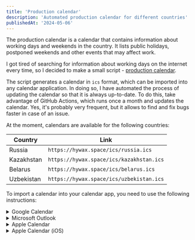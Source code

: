 ```yaml
---
title: 'Production calendar'
description: 'Automated production calendar for different countries'
publishedAt: '2024-05-06'
---
```


The production calendar is a calendar that contains information about working days and weekends in the country.
It lists public holidays, postponed weekends and other events that may affect work.

I got tired of searching for information about working days on the internet every time, so I decided to make a small script - [<span class="i-uil:github-alt"></span> production calendar](https://github.com/hywax/production-calendar).

The script generates a calendar in `ics` format, which can be imported into any calendar application.
In doing so, I have automated the process of updating the calendar so that it is always up-to-date. To do this, take advantage of
GitHub Actions, which runs once a month and updates the calendar. Yes, it's probably very frequent, but it allows
to find and fix bugs faster in case of an issue.

At the moment, calendars are available for the following countries:

| Country                                                         | Link                                     |
|-----------------------------------------------------------------|------------------------------------------|
| <span class="i-emojione:flag-for-russia"></span> Russia         | `https://hywax.space/ics/russia.ics`     |
| <span class="i-emojione:flag-for-kazakhstan"></span> Kazakhstan | `https://hywax.space/ics/kazakhstan.ics` |
| <span class="i-emojione:flag-for-belarus"></span> Belarus       | `https://hywax.space/ics/belarus.ics`    |
| <span class="i-emojione:flag-for-uzbekistan"></span> Uzbekistan | `https://hywax.space/ics/uzbekistan.ics` |

To import a calendar into your calendar app, you need to use the following instructions:

<details>
  <summary><span class="i-logos:google-calendar mr-1"></span> Google Calendar</summary>

  1. Main menu
  2. Add other calendars
  3. Add by URL
  4. Insert a link to the calendar
  5. Add calendar
</details>

<details>
  <summary><span class="i-logos:microsoft-icon mr-1"></span> Microsoft Outlook</summary>

  1. File
  2. Open a calendar
  3. from the Internet
  4. Insert a link to the calendar
  5. Open
</details>

<details>
  <summary><span class="i-file-icons:apple mr-1"></span> Apple Calendar</summary>

  1. File
  2. New calendar subscription
  3. Insert a link to the calendar
  4. Subscribe
</details>

<details>
  <summary><span class="i-file-icons:apple mr-1"></span> Apple Calendar (iOS)</summary>

  1. Settings
  2. Passwords and accounts
  3. new account
  4. Other
  5. Subscription calendar
  6. In the «Server» field, insert a link to the calendar
</details>
